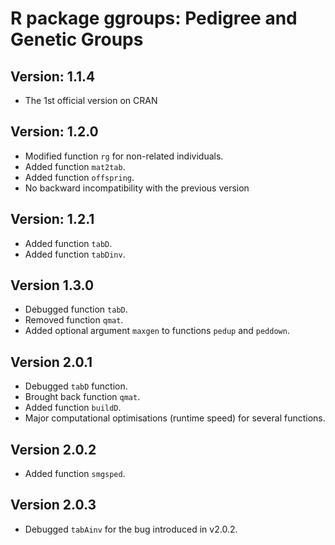 # R package ggroups: Pedigree and Genetic Groups

## Version: 1.1.4

* The 1st official version on CRAN

## Version: 1.2.0

* Modified function `rg` for non-related individuals.
* Added function `mat2tab`.
* Added function `offspring`.
* No backward incompatibility with the previous version

## Version: 1.2.1

* Added function `tabD`.
* Added function `tabDinv`.

## Version 1.3.0

* Debugged function `tabD`.
* Removed function `qmat`.
* Added optional argument `maxgen` to functions `pedup` and `peddown`.

## Version 2.0.1

* Debugged `tabD` function.
* Brought back function `qmat`.
* Added function `buildD`.
* Major computational optimisations (runtime speed) for several functions.

## Version 2.0.2

* Added function `smgsped`.

## Version 2.0.3

* Debugged `tabAinv` for the bug introduced in v2.0.2.
